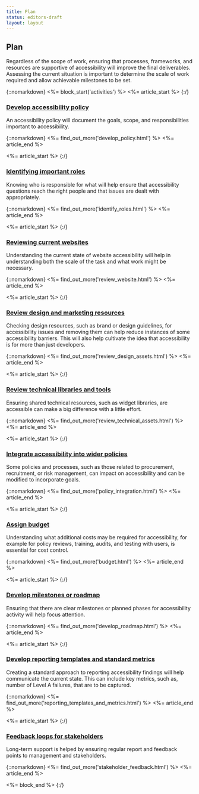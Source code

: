 ```yaml
---
title: Plan
status: editors-draft
layout: layout
---
```


## Plan

Regardless of the scope of work, ensuring that processes, frameworks, and resources are supportive of accessibility will improve the final deliverables. Assessing the current situation is important to determine the scale of work required and allow achievable milestones to be set.

{::nomarkdown}
<%= block_start('activities') %>
<%= article_start %>
{:/}

### [Develop accessibility policy](develop_policy.html)

An accessibility policy will document the goals, scope, and responsibilities important to accessibility.

{::nomarkdown}
<%= find_out_more('develop_policy.html') %>
<%= article_end %>

<%= article_start %>
{:/}

### [Identifying important roles](identify_roles.html)

Knowing who is responsible for what will help ensure that accessibility questions reach the right people and that issues are dealt with appropriately.

{::nomarkdown}
<%= find_out_more('identify_roles.html') %>
<%= article_end %>

<%= article_start %>
{:/}

### [Reviewing current websites](review_website.html)

Understanding the current state of website accessibility will help in understanding both the scale of the task and what work might be necessary.

{::nomarkdown}
<%= find_out_more('review_website.html') %>
<%= article_end %>

<%= article_start %>
{:/}

### [Review design and marketing resources](review_design_assets.html)

Checking design resources, such as brand or design guidelines, for accessibility issues and removing them can help reduce instances of some accessibility barriers. This will also help cultivate the idea that accessibility is for more than just developers. 

{::nomarkdown}
<%= find_out_more('review_design_assets.html') %>
<%= article_end %>

<%= article_start %>
{:/}

### [Review technical libraries and tools](review_technical_assets.html)

Ensuring shared technical resources, such as widget libraries, are accessible can make a big difference with a little effort.

{::nomarkdown}
<%= find_out_more('review_technical_assets.html') %>
<%= article_end %>

<%= article_start %>
{:/}

### [Integrate accessibility into wider policies](policy_integration.html)

Some policies and processes, such as those related to procurement, recruitment, or risk management, can impact on accessibility and can be modified to incorporate goals.

{::nomarkdown}
<%= find_out_more('policy_integration.html') %>
<%= article_end %>

<%= article_start %>
{:/}

### [Assign budget](budget.html)

Understanding what additional costs may be required for accessibility, for example for policy reviews, training, audits, and testing with users, is essential for cost control.

{::nomarkdown}
<%= find_out_more('budget.html') %>
<%= article_end %>

<%= article_start %>
{:/}

### [Develop milestones or roadmap](develop_roadmap.html)

Ensuring that there are clear milestones or planned phases for accessibility activity will help focus attention.

{::nomarkdown}
<%= find_out_more('develop_roadmap.html') %>
<%= article_end %>

<%= article_start %>
{:/}

### [Develop reporting templates and standard metrics](reporting_templates_and_metrics.html)

Creating a standard approach to reporting accessibility findings will help communicate the current state. This can include key metrics, such as, number of Level A failures, that are to be captured.

{::nomarkdown}
<%= find_out_more('reporting_templates_and_metrics.html') %>
<%= article_end %>

<%= article_start %>
{:/}

### [Feedback loops for stakeholders](stakeholder_feedback.html)

Long-term support is helped by ensuring regular report and feedback points to management and stakeholders.

{::nomarkdown}
<%= find_out_more('stakeholder_feedback.html') %>
<%= article_end %>

<%= block_end %>
{:/}